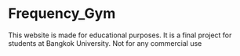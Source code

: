 # Frequency_Gym
This website is made for educational purposes. It is a final project for students at Bangkok University. Not for any commercial use
